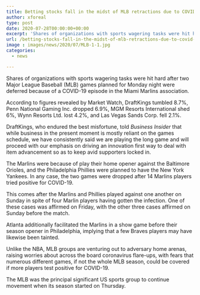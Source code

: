 ```yaml
---
title: Betting stocks fall in the midst of MLB retractions due to COVID-19 outbreak
author: xforeal 
type: post
date: 2020-07-28T00:00:00+00:00
excerpt: 'Shares of organizations with sports wagering tasks were hit hard after two Major League Baseball (MLB) games planned for Monday night were deferred because of a COVID-19 flare-up in the Miami Marlins organisation '
url: /betting-stocks-fall-in-the-midst-of-mlb-retractions-due-to-covid-19-outbreak/
image : images/news/2020/07/MLB-1-1.jpg
categories:
  - news

---
```

Shares of organizations with sports wagering tasks were hit hard after two Major League Baseball (MLB) games planned for Monday night were deferred because of a COVID-19 episode in the Miami Marlins association. 

According to figures revealed by Market Watch, DraftKings tumbled 8.7&percnt;, Penn National Gaming Inc. dropped 6.9&percnt;, MGM Resorts International shed 6&percnt;, Wynn Resorts Ltd. lost 4.2&percnt;, and Las Vegas Sands Corp. fell 2.1&percnt;. 

DraftKings, who endured the best misfortune, told _Business Insider_ that while business in the present moment is mostly reliant on the games schedule, we have consistently said we are playing the long game and will proceed with our emphasis on driving an innovation first way to deal with item advancement so as to keep avid supporters locked in. 

The Marlins were because of play their home opener against the Baltimore Orioles, and the Philadelphia Phillies were planned to have the New York Yankees. In any case, the two games were dropped after 14 Marlins players tried positive for COVID-19. 

This comes after the Marlins and Phillies played against one another on Sunday in spite of four Marlin players having gotten the infection. One of these cases was affirmed on Friday, with the other three cases affirmed on Sunday before the match. 

Atlanta additionally facilitated the Marlins in a show game before their season opener in Philadelphia, implying that a few Braves players may have likewise been tainted. 

Unlike the NBA, MLB groups are venturing out to adversary home arenas, raising worries about across the board coronavirus flare-ups, with fears that numerous different games, if not the whole MLB season, could be covered if more players test positive for COVID-19. 

The MLB was the principal significant US sports group to continue movement when its season started on Thursday.